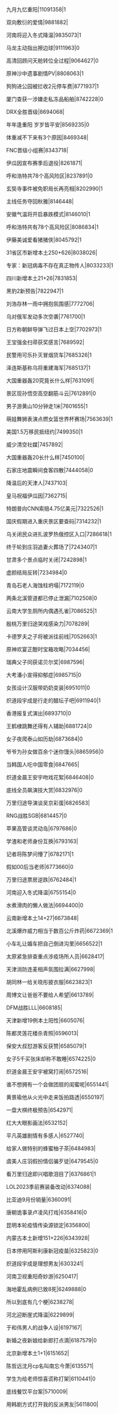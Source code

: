 九月九忆重阳|11091358|1

双向敷衍的爱情|9881882|

河南将迎入冬式降温|9835073|1

马龙主动指出擦边球|9111963|0

高清回顾问天舱转位全过程|9064627|0

原神沙中遗事剧情PV|8808063|1

狗狗进公园被拦收2元停车费|8771937|1

厦门查获一涉嫌走私冻品船舶|8742228|0

DRX全胜晋级|8694068|

年年逢重阳 岁岁皆平安|8569235|0

体重减不下来有3个原因|8469348|

FNC晋级小组赛|8343718|

伊瓜因宣布赛季后退役|8261871|

呼和浩特共78个高风险区|8237891|0

玄奘寺事件被免职局长再亮相|8202990|1

主线任务夺回秋雅|8146448|

安徽气温将开启暴跌模式|8146010|1

呼和浩特共有78个高风险区|8086834|1

伊藤美诚爱看猪猪侠|8045792|1

31省区市新增本土250+626|8038026|

专家：新冠病毒不存在真正物传人|8033233|1

四川新增本土21+26|7831853|

黑豹2新预告|7822947|1

刘浩存林一雨中拥抱氛围感|7772706|

乌对俄军发动多次空袭|7761700|1

日方称朝鲜导弹飞过日本上空|7702973|1

王宝强金扫帚获奖感言|7689592|

民警用可乐扑灭冒烟货车|7685326|1

泽连斯基称乌将重建海军|7685137|1

大国重器轰20究竟长什么样|7631091|

景区现孙悟空高空翻筋斗云|7612891|0

男子游黄山10分钟走1米|7601655|1

萌娃舞狮表演点燃女篮世界杯赛场|7563639|1

美国1.5万移民抵纽约|7499350|1

威少清空社媒|7457892|

大国重器轰20长什么样|7450100|

石家庄地震瞬间食客四散|7444058|0

降温后的天津人|7437103|

皇马祝福伊瓜因|7362715|

特朗普向CNN索赔4.75亿美元|7322526|1

国庆假期进入重庆景区要查码|7314232|1

乌关闭民众进扎波罗热俄控区入口|7286618|1

终于轮到庄羽追妻火葬场了|7243407|1

甘肃多个景点临时关闭|7242898|1

虚颜结局反转|7234984|0

青岛石老人海蚀柱坍塌|7172119|0

两条北溪管道都已停止泄漏|7102508|0

云南大学生厕所内偶遇孔雀|7086525|1

殷桃万里归途哭戏感染力|7078289|

卡德罗夫之子将被派往前线|7052663|1

原神欢宴正酣时宝箱攻略|7034456|

瑞典父子同获诺贝尔奖|6987596|

大考潘小宣得抑郁症|6985715|0

女孩设计汉服带奶奶变装|6951011|0

炽道段宇成是行走的醋坛子吧|6911940|1

香港报复式演出|6893710|0

王鹤棣跳舞还得有人辅助|6881724|0

女子夜爬泰山如历劫|6873684|0

爷爷为孙女做百余个迷你馒头|6865956|0

当韩国人吃中国零食|6847665|

炽道金晨王安宇吻戏花絮|6846408|0

底线全员飙演技大赏|6832976|0

万里归途导演谈吴京彩蛋|6826583|

RNG战胜SGB|6814457|0

苹果高管谈灵动岛|6797686|0

学渣和老师身份互换|6793163|

记者将陈梦问懵了|6782171|1

假如00后当老师|6773660|0

万里归途票房逆跌|6762484|1

河南迎入冬式降温|6755154|0

水煮滑肉的懒人做法|6694400|0

云南新增本土14+27|6673848|

北溪爆炸威力相当于数百公斤炸药|6672369|1

小车礼让婚车把自己倒进沟里|6656522|1

太原紧急排查重点涉疫场所人员|6628417|

天津消防连麦相声氛围拉满|6627998|

胡同林一给关晓彤披衣服|6623823|1

周博文让爸爸不要给人希望|6613789|

DFM战胜LLL|6608185|

天津新增19例本土阳性|6605076|

陈都灵莲花楼杀青照|6596013|

保安大叔怼游客反获赞|6585079|1

女子5千买张床却称不敢睡|6574225|0

炽道金晨王安宇被窝打闹|6572516|

谁不想拥有一个会做团扇的闺蜜呢|6551441|

黄景瑜他从火光中走来饭拍路透|6550197|

一盘大棋终极预告|6542971|

红大大眼影画法|6532152|

平凡英雄剧情有多感人|6527740|

给家人做特别的蜂蜜柚子茶|6484983|

虞美人庄羽假扮情侣骗歹徒|6479545|0

看万里归途即兴唱歌泪目了|6376861|1

LOL2023季前赛装备改动|6374088|

比亚迪9月份销量|6360091|

唐朝诡事录卢凌风打戏|6358416|0

昆明本轮疫情传染源锁定|6356800|

内蒙古本土新增151+226|6343928|

日本停用阿斯利康新冠疫苗|6325823|0

炽道段宇成是理想男友|6303241|

河南卫视重阳奇妙游|6250417|

海地霍乱病例已致8死|6249888|0

所以到底有几个梗|6238278|

河北迎断崖式降温|6229899|

于和伟男人的战争人设|6197167|

新婚之夜新娘给新郎打点滴|6187579|0

北京新增本土1+1|6151652|

陈哲远沈月cp名叫南忘今萧|6135571|

学生为给老师惊喜谎称打架|6110441|0

底线餐饮平台案|5710009|

用韩剧方式打开我的反派男友|5611800|

